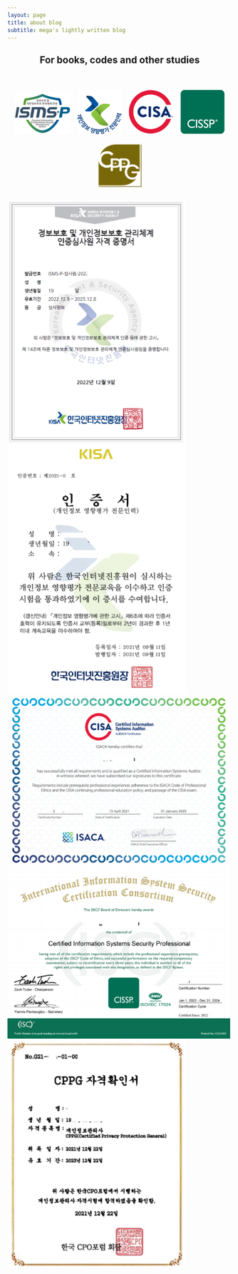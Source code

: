 ```yaml
---
layout: page
title: about blog
subtitle: mega's lightly written blog
---
```

<h2 align="center">
For books, codes and other studies
</h2>  

<br />  
<style type="text/css">.modal-400{width:400px;}.modal-500{width:500px;}</style>
<p align="center">
    <a data-toggle="modal" data-target=".modal-ismsp"><img src="/img/ISMSP_badge.png" title="ISMS-P 인증심사원" alt="ISMS-P 인증심사원" style="width: 125px;margin: 6px;"></a>
    <a data-toggle="modal" data-target=".modal-pia"><img src="/img/pia_badge.png" title="개인정보 영향평가 전문인력" alt="개인정보 영향평가 전문인력" style="width: 100px;margin: 6px;"></a>
    <a data-toggle="modal" data-target=".modal-cisa"><img src="/img/cisa-cert.svg" title="Certified Information Systems Auditor®" alt="Certified Information Systems Auditor®" style="width: 100px;margin: 6px;"></a>
    <a data-toggle="modal" data-target=".modal-cissp"><img src="/img/isc2_cissp2.png" title="Certified Information Systems Security Professional" alt="Certified Information Systems Security Professional" style="width: 100px;margin: 6px;"></a>
    <a data-toggle="modal" data-target=".modal-cppg"><img src="/img/cppg_badge.png" title="CPPG(개인정보관리사)" alt="CPPG(개인정보관리사)" style="width: 100px;margin: 6px;padding: 5px;"></a>
</p>

<div class="modal fade modal-ismsp" tabindex="-1" role="dialog" aria-labelledby="certview">
    <div class="modal-dialog modal-400" role="document">
        <div class="modal-content">
            <img src="/img/p/ismsp.png">
        </div>
    </div>
</div>
<div class="modal fade modal-pia" tabindex="-1" role="dialog" aria-labelledby="certview">
    <div class="modal-dialog modal-400" role="document">
        <div class="modal-content">
            <img src="/img/p/pia.png">
        </div>
    </div>
</div>
<div class="modal fade modal-cisa" tabindex="-1" role="dialog" aria-labelledby="certview">
    <div class="modal-dialog modal-500" role="document">
        <div class="modal-content">
            <img src="/img/p/cisa.png">
        </div>
    </div>
</div>
<div class="modal fade modal-cissp" tabindex="-1" role="dialog" aria-labelledby="certview">
    <div class="modal-dialog modal-500" role="document">
        <div class="modal-content">
            <img src="/img/p/cissp.png">
        </div>
    </div>
</div>
<div class="modal fade modal-cppg" tabindex="-1" role="dialog" aria-labelledby="certview">
    <div class="modal-dialog modal-400" role="document">
        <div class="modal-content">
            <img src="/img/p/cppg.png">
        </div>
    </div>
</div>


<!-- <p align="center">
<a href="https://www.buymeacoffee.com/MeganaD" target="_blank"><img src="/img/buymeabeer.png" alt="Buy Me A Beer"></a>
</p> -->

<!-- <script data-name="BMC-Widget" data-cfasync="false" src="https://cdnjs.buymeacoffee.com/1.0.0/widget.prod.min.js" data-id="MeganaD" data-description="Support me on Buy me a coffee!" data-message="" data-color="#79D6B5" data-position="Right" data-x_margin="18" data-y_margin="18"></script> -->
